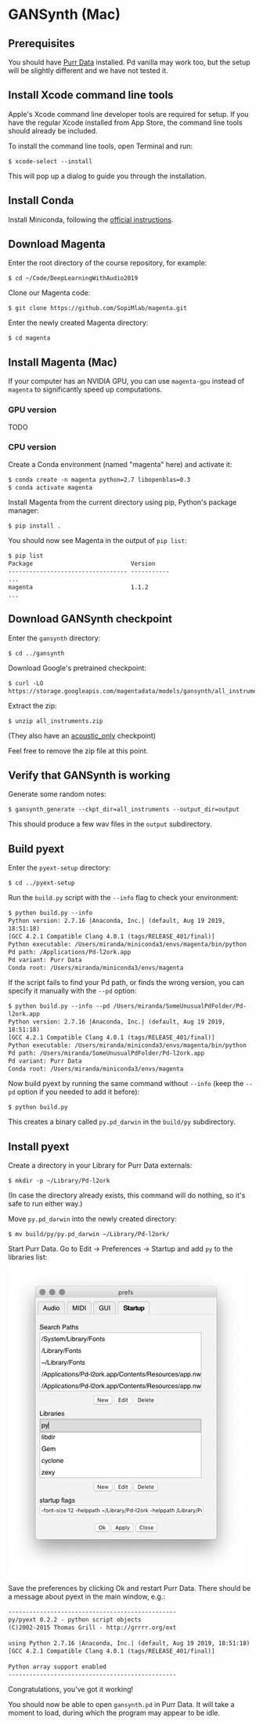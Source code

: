 # GANSynth (Mac)

## Prerequisites

You should have [Purr Data](https://agraef.github.io/purr-data/) installed. Pd vanilla may work too, but the setup will be slightly different and we have not tested it.

## Install Xcode command line tools

Apple's Xcode command line developer tools are required for setup. If you have the regular Xcode installed from App Store, the command line tools should already be included.

To install the command line tools, open Terminal and run:

```
$ xcode-select --install
```

This will pop up a dialog to guide you through the installation.

## Install Conda

Install Miniconda, following the [official instructions](https://conda.io/projects/conda/en/latest/user-guide/install/macos.html).

## Download Magenta

Enter the root directory of the course repository, for example:

```
$ cd ~/Code/DeepLearningWithAudio2019
```

Clone our Magenta code:

```
$ git clone https://github.com/SopiMlab/magenta.git
```

Enter the newly created Magenta directory:

```
$ cd magenta
```

## Install Magenta (Mac)

If your computer has an NVIDIA GPU, you can use `magenta-gpu` instead of `magenta` to significantly speed up computations.

### GPU version

TODO

### CPU version

Create a Conda environment (named "magenta" here) and activate it:

```
$ conda create -n magenta python=2.7 libopenblas=0.3
$ conda activate magenta
```

Install Magenta from the current directory using pip, Python's package manager:

```
$ pip install .
``` 

You should now see Magenta in the output of `pip list`:

```
$ pip list
Package                            Version
---------------------------------- -----------
...
magenta                            1.1.2
...
```

## Download GANSynth checkpoint

Enter the `gansynth` directory:

```
$ cd ../gansynth
```

Download Google's pretrained checkpoint:

```
$ curl -LO https://storage.googleapis.com/magentadata/models/gansynth/all_instruments.zip
```

Extract the zip:

```
$ unzip all_instruments.zip
```

(They also have an [acoustic_only](https://storage.googleapis.com/magentadata/models/gansynth/acoustic_only.zip) checkpoint)

Feel free to remove the zip file at this point.

## Verify that GANSynth is working

Generate some random notes:

```
$ gansynth_generate --ckpt_dir=all_instruments --output_dir=output
```

This should produce a few wav files in the `output` subdirectory.

## Build pyext

Enter the `pyext-setup` directory:

```
$ cd ../pyext-setup
```

Run the `build.py` script with the `--info` flag to check your environment:

```
$ python build.py --info
Python version: 2.7.16 |Anaconda, Inc.| (default, Aug 19 2019, 18:51:18) 
[GCC 4.2.1 Compatible Clang 4.0.1 (tags/RELEASE_401/final)]
Python executable: /Users/miranda/miniconda3/envs/magenta/bin/python
Pd path: /Applications/Pd-l2ork.app
Pd variant: Purr Data
Conda root: /Users/miranda/miniconda3/envs/magenta
```

If the script fails to find your Pd path, or finds the wrong version, you can specify it manually with the `--pd` option:

```
$ python build.py --info --pd /Users/miranda/SomeUnusualPdFolder/Pd-l2ork.app
Python version: 2.7.16 |Anaconda, Inc.| (default, Aug 19 2019, 18:51:18) 
[GCC 4.2.1 Compatible Clang 4.0.1 (tags/RELEASE_401/final)]
Python executable: /Users/miranda/miniconda3/envs/magenta/bin/python
Pd path: /Users/miranda/SomeUnusualPdFolder/Pd-l2ork.app
Pd variant: Purr Data
Conda root: /Users/miranda/miniconda3/envs/magenta
```

Now build pyext by running the same command without `--info` (keep the `--pd` option if you needed to add it before):

```
$ python build.py
```

This creates a binary called `py.pd_darwin` in the `build/py` subdirectory.

## Install pyext

Create a directory in your Library for Purr Data externals:

```
$ mkdir -p ~/Library/Pd-l2ork
```

(In case the directory already exists, this command will do nothing, so it's safe to run either way.)

Move `py.pd_darwin` into the newly created directory:

```
$ mv build/py/py.pd_darwin ~/Library/Pd-l2ork/
```

Start Purr Data. Go to Edit → Preferences → Startup and add `py` to the libraries list:

![uhh](README-media/purr_data_add_py.png)

Save the preferences by clicking Ok and restart Purr Data. There should be a message about pyext in the main window, e.g.:

```
------------------------------------------------
py/pyext 0.2.2 - python script objects
(C)2002-2015 Thomas Grill - http://grrrr.org/ext

using Python 2.7.16 |Anaconda, Inc.| (default, Aug 19 2019, 18:51:18) 
[GCC 4.2.1 Compatible Clang 4.0.1 (tags/RELEASE_401/final)]

Python array support enabled
------------------------------------------------
```

Congratulations, you've got it working!

You should now be able to open `gansynth.pd` in Purr Data. It will take a moment to load, during which the program may appear to be idle.
